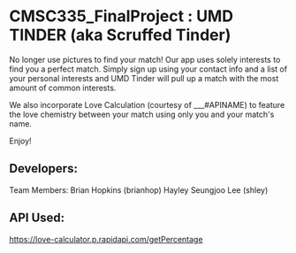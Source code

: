 # CMSC335_FinalProject : UMD TINDER (aka Scruffed Tinder)

No longer use pictures to find your match! Our app uses solely interests to find you a perfect match. Simply sign up using your contact info and a list of your personal interests and UMD Tinder will pull up a match with the most amount of common interests.

We also incorporate Love Calculation (courtesy of ___#APINAME) to feature the love chemistry between your match using only you and your match's name.

Enjoy!

## Developers:
Team Members:
Brian Hopkins (brianhop)
Hayley Seungjoo Lee (shley)

## API Used:
https://love-calculator.p.rapidapi.com/getPercentage

